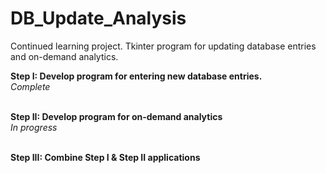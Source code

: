 # DB_Update_Analysis
Continued learning project.  Tkinter program for updating database entries and on-demand analytics.

<b> Step I: Develop program for entering new database entries. </b><br>
<i> Complete </i><br><br>

<b> Step II: Develop program for on-demand analytics </b><br>
<i> In progress </i><br><br>

<b> Step III: Combine Step I & Step II applications </b>
